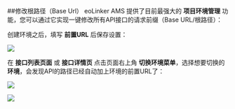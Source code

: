 ##修改根路径（Base Url）
eoLinker AMS 提供了目前最强大的 **项目环境管理** 功能，您可以通过它实现一键修改所有API接口的请求前缀（Base URL/根路径）：

创建环境之后，填写 **前置URL** 后保存设置：

![](http://data.eolinker.com/course/Wd6IXx8fefc0e0fef50f765a32e0016bf792c3bf0c58dd1)

在 **接口列表页面** 或 **接口详情页** 点击页面右上角 **切换环境菜单**，选择想要切换的 **环境**，会发现API的路径已经自动加上环境的前置URL了：

![](http://data.eolinker.com/course/ysQ3VPR6e76b36459ade9fc4e98a529d7fdd8da662b9308)

![](http://data.eolinker.com/course/XLC7Z5lf9cc2caef0ff230c5952f2d08b899c9d6f4fdb41)
